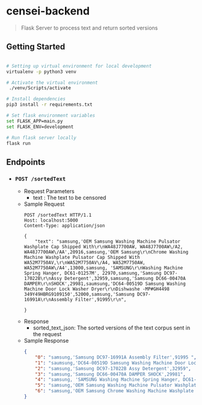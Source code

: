# censei-backend

> Flask Server to process text and return sorted versions

## Getting Started

```sh

# Setting up virtual environment for local development
virtualenv -p python3 venv

# Activate the virtual environment
 ./venv/Scripts/activate

# Install dependencies
pip3 install -r requirements.txt

# Set flask environment variables
set FLASK_APP=main.py
set FLASK_ENV=development

# Run flask server locally
flask run

```

## Endpoints 

- ### `POST /sortedText`
    - Request Parameters
        - text : The text to be censored
    - Sample Request
        ```HTTP
        POST /sortedText HTTP/1.1
        Host: localhost:5000
        Content-Type: application/json

        {
            "text": "samsung,'OEM Samsung Washing Machine Pulsator Washplate Cap Shipped With\r\nWA48J7700AW, WA48J7700AW\/A2, WA48J7700AW\/AA',20916,samsung,'OEM Samsung\r\nChrome Washing Machine Washplate Pulsator Cap Shipped With WA52M7750AV,\r\nWA52M7750AV\/A4, WA52M7750AW, WA52M7750AW\/A4',13000,samsung, 'SAMSUNG\r\nWashing Machine Spring Hanger, DC61-01257M', 22970,samsung,'Samsung DC97-17022B\r\nAssy Detergent',32959,samsung,'Samsung DC66-00470A DAMPER\r\nSHOCK',29981,saumsung,'DC64-00519D Samsung Washing Machine Door Lock Washer Dryer\r\nDishwashe -MP#GH4498 349Y49HBRG9109150',52000,samsung,'Samsung DC97-16991A\r\nAssembly Filter',91995\r\n",
            
        }
        ```
    - Response
        - sorted_text_json: The sorted versions of the text corpus sent in the request
    - Sample Response
        ```json
        {
            "0": "samsung,'Samsung DC97-16991A Assembly Filter',91995 ",
            "1": "saumsung,'DC64-00519D Samsung Washing Machine Door Lock Washer Dryer Dishwashe -MP#GH4498 349Y49HBRG9109150',52000",
            "2": "samsung,'Samsung DC97-17022B Assy Detergent',32959",
            "3": "samsung,'Samsung DC66-00470A DAMPER SHOCK',29981",
            "4": "samsung, 'SAMSUNG Washing Machine Spring Hanger, DC61-01257M', 22970",
            "5": "samsung,'OEM Samsung Washing Machine Pulsator Washplate Cap Shipped With WA48J7700AW, WA48J7700AW/A2, WA48J7700AW/AA',20916",
            "6": "samsung,'OEM Samsung Chrome Washing Machine Washplate Pulsator Cap Shipped With WA52M7750AV, WA52M7750AV/A4, WA52M7750AW, WA52M7750AW/A4',13000"
        }
        ```
